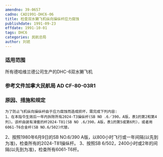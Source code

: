 ```yaml
---
amendno: 39-0657
cadno: CAD1991-DHC6-06
title: 检查双水獭飞机纵向操纵杆应力腐蚀
publishdate: 1991-09-23
effdate: 1991-10-01
tags: DHC6
categories: 民航总局
author: 刘琥
---
```


### 适用范围 
所有德哈维兰德公司生产的DHC-6双水獭飞机

<!--more-->
### 参考文件加拿大民航局 AD CF-80-03R1 

### 原因、措施和规定 
    为了防止飞机纵向操纵杆由于应力腐蚀而造成损坏，需完成下列内容: 
    1、在本指令生效后一年内拆除所有2024-T3操纵杆(SB NO .6／390，A版，表1的第2和第4列)。该杆由装有滑套的杆2024-T81(SB NO .6/390，A版，表1的第5或第6列)，或者用6061-T6合金杆(SB NO.6/502)代替。 
2、按照1980年6月9日的SB NO.6/390 A版，以800小时飞行或一年间隔(以先到为准)，检查所有的2024-T81操纵杆。 
    3、按照SB 6/502，2400小时或2年的间隔(以先到为准)，检查所有6061-T6杆。
